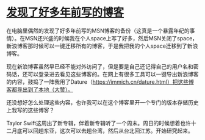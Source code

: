 # [发现了好多年前写的博客](https://github.com/cufezhusy/cufezhusy.github.io/issues/19)

在电脑里偶然的发现了好多年前写的MSN博客的备份（这真是一个暴露年纪的事情）。在MSN还兴盛的时候我在个人space上写了好多，然后MSN关闭了space，新浪博客那时候可以一键迁移所有的博客，于是我把我的个人space迁移到了新浪博客。

现在新浪博客虽然早已经不能对外访问了，但是要是自己还记得自己的用户名和密码话，还可以登录进去看见这些博客的。在网上有很多工具可以一键导出新浪博客的内容，鼓捣了一阵我用了Dature（https://immich.cn/dature.html）把这些博客都导出到了本地（大赞）。

还没想好怎么处理这些内容，也许我可以在这个博客里开一个专门的版本存储历史上我写的这些博客？

Taylor Swift这周出了新专辑，伴着新专辑听了一个周末。周日的时候想着也许十二月底可以回趟东亚，这次可以去趟台湾，然后从台北回江苏。开始研究起来。